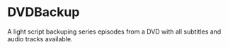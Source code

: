 # DVDBackup
A light script backuping series episodes from a DVD with all subtitles and audio tracks available.
